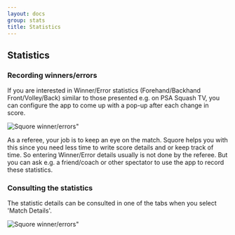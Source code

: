 ```yaml
---
layout: docs
group: stats
title: Statistics
---
```

## Statistics

### Recording winners/errors

If you are interested in Winner/Error statistics (Forehand/Backhand Front/Volley/Back) similar to those presented e.g. on PSA Squash TV, you can configure
the app to come up with a pop-up after each change in score.

![Squore winner/errors"](/img/sb.winners.errors.01.dialog.png)

As a referee, your job is to keep an eye on the match.
Squore helps you with this since you need less time to write score details and or keep track of time.
So entering Winner/Error details usually is not done by the referee.
But you can ask e.g. a friend/coach or other spectator to use the app to record these statistics.

### Consulting the statistics

The statistic details can be consulted in one of the tabs when you select 'Match Details'.

![Squore winner/errors"](/img/sb.winners.errors.02.summary.png)

